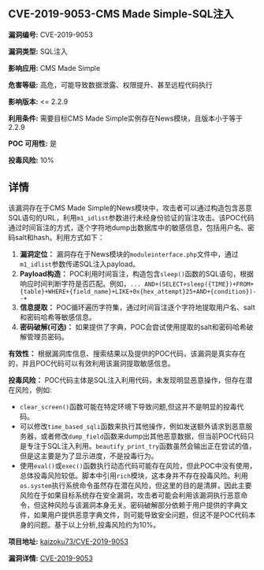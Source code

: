 ## CVE-2019-9053-CMS Made Simple-SQL注入

**漏洞编号:** CVE-2019-9053

**漏洞类型:** SQL注入

**影响应用:** CMS Made Simple

**危害等级:** 高危，可能导致数据泄露、权限提升、甚至远程代码执行

**影响版本:** <= 2.2.9

**利用条件:** 需要目标CMS Made Simple实例存在News模块，且版本小于等于2.2.9

**POC 可用性:** 是

**投毒风险:** 10%

## 详情

该漏洞存在于CMS Made Simple的News模块中，攻击者可以通过构造包含恶意SQL语句的URL，利用`m1_idlist`参数进行未经身份验证的盲注攻击。该POC代码通过时间盲注的方式，逐个字符地dump出数据库中的敏感信息，包括用户名、密码salt和hash。利用方式如下：

1.  **漏洞定位：**  漏洞存在于News模块的`moduleinterface.php`文件中，通过`m1_idlist`参数传递SQL注入payload。
2.  **Payload构造：**  POC利用时间盲注，构造包含`sleep()`函数的SQL语句，根据响应时间判断字符是否匹配。例如，`... AND+(SELECT+sleep({TIME})+FROM+{table}+WHERE+{field_name}+LIKE+0x{hex_attempt}25+AND+{condition})--+`
3.  **信息提取：**  POC循环遍历字符集，通过时间盲注逐个字符地提取用户名、salt和密码哈希等敏感信息。
4.  **密码破解(可选)：**  如果提供了字典，POC会尝试使用提取的salt和密码哈希破解管理员密码。

**有效性：**  根据漏洞库信息、搜索结果以及提供的POC代码，该漏洞是真实存在的，并且POC代码可以有效利用该漏洞提取敏感信息。

**投毒风险：** POC代码主体是SQL注入利用代码，未发现明显恶意操作，但存在潜在风险，例如:

*   `clear_screen()`函数可能在特定环境下导致问题,但这并不是明显的投毒代码。
*   可以修改`time_based_sqli`函数来执行其他操作，例如发送额外请求到恶意服务器，或者修改`dump_field`函数来dump出其他恶意数据，但当前POC代码只是专注于SQL注入利用。`beautify_print_try`函数虽然会输出正在尝试的值，但是这主要是为了显示进度，不是投毒行为。
*  使用`eval()`或`exec()`函数执行动态代码可能存在风险，但此POC中没有使用，总体投毒风险较低。脚本中引用`rich`模块，这本身并不存在投毒风险。利用`os.system`执行系统命令虽然存在潜在风险，但这里的目的是清屏，因此主要风险在于如果目标系统存在安全漏洞，攻击者可能会利用该漏洞执行恶意命令，但这种风险与该漏洞本身无关。密码破解部分依赖于用户提供的字典文件，如果用户提供恶意字典文件，则可能导致安全问题，但这不是POC代码本身的问题。基于以上分析,投毒风险约为10%。

**项目地址:** [kaizoku73/CVE-2019-9053](https://github.com/kaizoku73/CVE-2019-9053)

**漏洞详情:** [CVE-2019-9053](https://nvd.nist.gov/vuln/detail/CVE-2019-9053)
